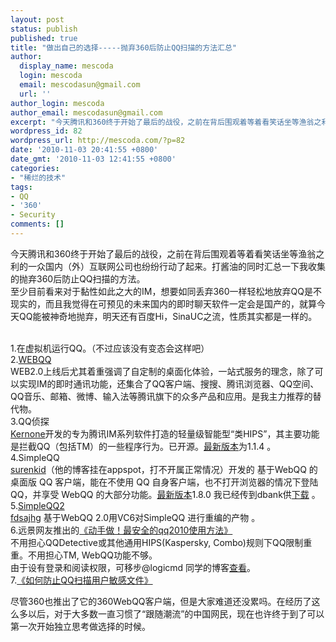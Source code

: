 ```yaml
---
layout: post
status: publish
published: true
title: "做出自己的选择-----抛弃360后防止QQ扫描的方法汇总"
author:
  display_name: mescoda
  login: mescoda
  email: mescodasun@gmail.com
  url: ''
author_login: mescoda
author_email: mescodasun@gmail.com
excerpt: "今天腾讯和360终于开始了最后的战役，之前在背后围观着等着看笑话坐等渔翁之利的一众国内（外）互联网公司也纷纷行动了起来。打酱油的同时汇总一下我收集的抛弃360后防止QQ扫描的方法。\r\n至少目前看来对于黏性如此之大的IM，想要如同丢弃360一样轻松地放弃QQ是不现实的，而且我觉得在可预见的未来国内的即时聊天软件一定会是国产的，就算今天QQ能被神奇地抛弃，明天还有百度Hi，SinaUC之流，性质其实都是一样的。\r\n\r\n"
wordpress_id: 82
wordpress_url: http://mescoda.com/?p=82
date: '2010-11-03 20:41:55 +0800'
date_gmt: '2010-11-03 12:41:55 +0800'
categories:
- "稀烂的技术"
tags:
- QQ
- '360'
- Security
comments: []
---
```

<p>今天腾讯和360终于开始了最后的战役，之前在背后围观着等着看笑话坐等渔翁之利的一众国内（外）互联网公司也纷纷行动了起来。打酱油的同时汇总一下我收集的抛弃360后防止QQ扫描的方法。<br />
至少目前看来对于黏性如此之大的IM，想要如同丢弃360一样轻松地放弃QQ是不现实的，而且我觉得在可预见的未来国内的即时聊天软件一定会是国产的，就算今天QQ能被神奇地抛弃，明天还有百度Hi，SinaUC之流，性质其实都是一样的。</p>
<p><a id="more"></a><a id="more-82"></a><br />
1.在虚拟机运行QQ。（不过应该没有变态会这样吧）<br />
2.<a href="http://web2.qq.com/">WEBQQ</a><br />
 WEB2.0上线后尤其着重强调了自定制的桌面化体验，一站式服务的理念，除了可以实现IM的即时通讯功能，还集合了QQ客户端、搜搜、腾讯浏览器、QQ空间、QQ音乐、邮箱、微博、输入法等腾讯旗下的众多产品和应用。是我主力推荐的替代物。<br />
3.QQ侦探<br />
<a href="http://hi.baidu.com/kernone/home">Kernone</a>开发的专为腾讯IM系列软件打造的轻量级智能型“类HIPS”，其主要功能是拦截QQ（包括TM）的一些程序行为。已开源。<a href="http://hi.baidu.com/kernone/blog/item/7e55d52b7a6a9b95033bf682.html ">最新版本</a>为1.1.4 。<br />
4.SimpleQQ<br />
<a href="https://cnktsee.appspot.com/3sv/space.php?uid=277">surenkid</a>（他的博客挂在appspot，打不开属正常情况）开发的 基于WebQQ 的桌面版 QQ 客户端，能在不使用 QQ 自身客户端，也不打开浏览器的情况下登陆 QQ，并享受 WebQQ 的大部分功能。<a href="https://cnktsee.appspot.com/3sv/blog.php?tid=2029">最新版本</a>1.8.0 我已经传到dbank供<a href="http://dl.dbank.com/c0c7asz3zr">下载</a>  。<br />
5.<a href="http://www.fdsajhg.com/article.aspx?id=74">SimpleQQ2</a><br />
<a href="http://www.fdsajhg.com">fdsajhg</a>  基于WebQQ 2.0用VC6对SimpleQQ 进行重编的产物 。<br />
6.远景网友推出的<a href="http://goo.gl/1w8F">《动手做！最安全的qq2010使用方法》</a><br />
不用担心QQDetective或其他通用HIPS(Kaspersky, Combo)规则下QQ限制重重。不用担心TM, WebQQ功能不够。<br />
由于设有登录和阅读权限，可移步@logicmd 同学的博客<a href="http://logicmd.net/2010/07/diy-safest-way-to-use-qq/">查看</a>。<br />
7.<a href="http://digegg.com/article/770.htm">《如何防止QQ扫描用户敏感文件》</a> </p>
<p>尽管360也推出了它的360WebQQ客户端，但是大家难道还没累吗。在经历了这么多以后，对于大多数一直习惯了“跟随潮流”的中国网民，现在也许终于到了可以第一次开始独立思考做选择的时候。</p>
